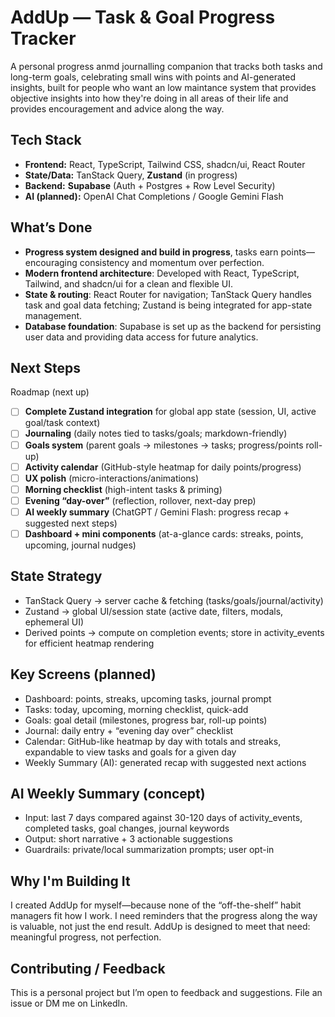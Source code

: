 # AddUp — Task & Goal Progress Tracker

A personal progress anmd journalling companion that tracks both tasks and long-term goals, celebrating small wins with points and AI-generated insights, built for people who want an low maintance system that provides objective insights into how they're doing in all areas of their life and provides encouragement and advice along the way.

## Tech Stack
- **Frontend:** React, TypeScript, Tailwind CSS, shadcn/ui, React Router
- **State/Data:** TanStack Query, **Zustand** (in progress)
- **Backend:** **Supabase** (Auth + Postgres + Row Level Security)
- **AI (planned):** OpenAI Chat Completions / Google Gemini Flash

## What’s Done
- **Progress system designed and build in progress**, tasks earn points—encouraging consistency and momentum over perfection.
- **Modern frontend architecture**: Developed with React, TypeScript, Tailwind, and shadcn/ui for a clean and flexible UI.
- **State & routing**: React Router for navigation; TanStack Query handles task and goal data fetching; Zustand is being integrated for app-state management.
- **Database foundation**: Supabase is set up as the backend for persisting user data and providing data access for future analytics.

## Next Steps
Roadmap (next up)

- [ ] **Complete Zustand integration** for global app state (session, UI, active goal/task context)
- [ ] **Journaling** (daily notes tied to tasks/goals; markdown-friendly)
- [ ] **Goals system** (parent goals → milestones → tasks; progress/points roll-up)
- [ ] **Activity calendar** (GitHub-style heatmap for daily points/progress)
- [ ] **UX polish** (micro-interactions/animations)
- [ ] **Morning checklist** (high-intent tasks & priming)
- [ ] **Evening “day-over”** (reflection, rollover, next-day prep)
- [ ] **AI weekly summary** (ChatGPT / Gemini Flash: progress recap + suggested next steps)
- [ ] **Dashboard + mini components** (at-a-glance cards: streaks, points, upcoming, journal nudges)

## State Strategy
- TanStack Query → server cache & fetching (tasks/goals/journal/activity)
- Zustand → global UI/session state (active date, filters, modals, ephemeral UI)
- Derived points → compute on completion events; store in activity_events for efficient heatmap rendering

## Key Screens (planned)
- Dashboard: points, streaks, upcoming tasks, journal prompt
- Tasks: today, upcoming, morning checklist, quick-add
- Goals: goal detail (milestones, progress bar, roll-up points)
- Journal: daily entry + “evening day over” checklist
- Calendar: GitHub-like heatmap by day with totals and streaks, expandable to view tasks and goals for a given day
- Weekly Summary (AI): generated recap with suggested next actions

## AI Weekly Summary (concept)
- Input: last 7 days compared against 30-120 days of activity_events, completed tasks, goal changes, journal keywords
- Output: short narrative + 3 actionable suggestions
- Guardrails: private/local summarization prompts; user opt-in

## Why I'm Building It
I created AddUp for myself—because none of the “off-the-shelf” habit managers fit how I work. I need reminders that the progress along the way is valuable, not just the end result. AddUp is designed to meet that need: meaningful progress, not perfection.

## Contributing / Feedback
This is a personal project but I’m open to feedback and suggestions. File an issue or DM me on LinkedIn.
